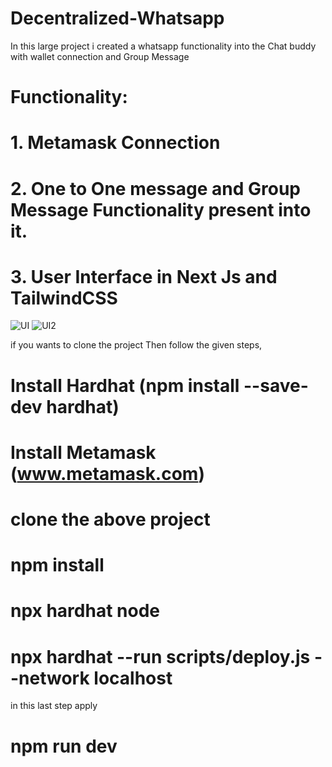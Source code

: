 # Decentralized-Whatsapp
In this large project i created a whatsapp functionality into the Chat buddy with wallet connection and Group Message
# Functionality:
# 1. Metamask Connection
# 2. One to One message and Group Message Functionality present into it.
# 3. User Interface in Next Js and TailwindCSS

![UI](https://github.com/ARYAN-DIXIT1/Decentralized-Whatsapp/assets/118048506/f26730fd-d300-4311-b6bf-9baf55b5a262)
![UI2](https://github.com/ARYAN-DIXIT1/Decentralized-Whatsapp/assets/118048506/0f383e24-5a1f-439a-a565-9c0d22e5fcdd)


if you wants to clone the project Then follow the given steps,
# Install Hardhat (npm install --save-dev hardhat)
# Install Metamask (www.metamask.com)
# clone the above project
# npm install
# npx hardhat node
# npx hardhat --run scripts/deploy.js --network localhost
in this last step 
apply 
# npm run dev
